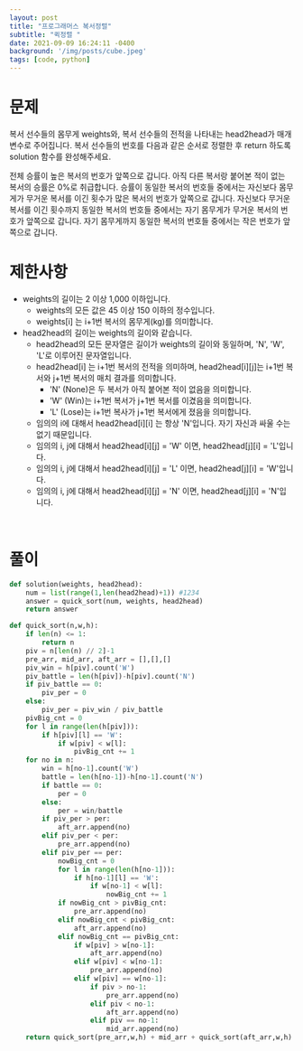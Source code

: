 ```yaml
---
layout: post
title: "프로그래머스 복서정렬"
subtitle: "퀵정렬 "
date: 2021-09-09 16:24:11 -0400
background: '/img/posts/cube.jpeg'
tags: [code, python]
---
```

# 문제
복서 선수들의 몸무게 weights와, 복서 선수들의 전적을 나타내는 head2head가 매개변수로 주어집니다. 복서 선수들의 번호를 다음과 같은 순서로 정렬한 후 return 하도록 solution 함수를 완성해주세요.

전체 승률이 높은 복서의 번호가 앞쪽으로 갑니다. 아직 다른 복서랑 붙어본 적이 없는 복서의 승률은 0%로 취급합니다.
승률이 동일한 복서의 번호들 중에서는 자신보다 몸무게가 무거운 복서를 이긴 횟수가 많은 복서의 번호가 앞쪽으로 갑니다.
자신보다 무거운 복서를 이긴 횟수까지 동일한 복서의 번호들 중에서는 자기 몸무게가 무거운 복서의 번호가 앞쪽으로 갑니다.
자기 몸무게까지 동일한 복서의 번호들 중에서는 작은 번호가 앞쪽으로 갑니다.

# 제한사항
* weights의 길이는 2 이상 1,000 이하입니다.
  * weights의 모든 값은 45 이상 150 이하의 정수입니다.
  * weights[i] 는 i+1번 복서의 몸무게(kg)를 의미합니다.
* head2head의 길이는 weights의 길이와 같습니다.
  * head2head의 모든 문자열은 길이가 weights의 길이와 동일하며, 'N', 'W', 'L'로 이루어진 문자열입니다.
  * head2head[i] 는 i+1번 복서의 전적을 의미하며, head2head[i][j]는 i+1번 복서와 j+1번 복서의 매치 결과를 의미합니다.
    * 'N' (None)은 두 복서가 아직 붙어본 적이 없음을 의미합니다.
    * 'W' (Win)는 i+1번 복서가 j+1번 복서를 이겼음을 의미합니다.
    * 'L' (Lose)는 i+1번 복사가 j+1번 복서에게 졌음을 의미합니다.
  * 임의의 i에 대해서 head2head[i][i] 는 항상 'N'입니다. 자기 자신과 싸울 수는 없기 때문입니다.
  * 임의의 i, j에 대해서 head2head[i][j] = 'W' 이면, head2head[j][i] = 'L'입니다.
  * 임의의 i, j에 대해서 head2head[i][j] = 'L' 이면, head2head[j][i] = 'W'입니다.
  * 임의의 i, j에 대해서 head2head[i][j] = 'N' 이면, head2head[j][i] = 'N'입니다.

<br>

# 풀이

``` python
def solution(weights, head2head):
    num = list(range(1,len(head2head)+1)) #1234
    answer = quick_sort(num, weights, head2head)
    return answer

def quick_sort(n,w,h):
    if len(n) <= 1:
        return n
    piv = n[len(n) // 2]-1
    pre_arr, mid_arr, aft_arr = [],[],[]
    piv_win = h[piv].count('W')
    piv_battle = len(h[piv])-h[piv].count('N')
    if piv_battle == 0:
        piv_per = 0
    else:
        piv_per = piv_win / piv_battle
    pivBig_cnt = 0
    for l in range(len(h[piv])):
        if h[piv][l] == 'W':
            if w[piv] < w[l]:
                pivBig_cnt += 1
    for no in n:
        win = h[no-1].count('W')        
        battle = len(h[no-1])-h[no-1].count('N')        
        if battle == 0:
            per = 0
        else:
            per = win/battle
        if piv_per > per:
            aft_arr.append(no)
        elif piv_per < per:
            pre_arr.append(no)
        elif piv_per == per:
            nowBig_cnt = 0
            for l in range(len(h[no-1])):
                if h[no-1][l] == 'W':
                    if w[no-1] < w[l]:
                        nowBig_cnt += 1            
            if nowBig_cnt > pivBig_cnt:
                pre_arr.append(no)
            elif nowBig_cnt < pivBig_cnt:
                aft_arr.append(no)
            elif nowBig_cnt == pivBig_cnt:
                if w[piv] > w[no-1]:
                    aft_arr.append(no)
                elif w[piv] < w[no-1]:
                    pre_arr.append(no)
                elif w[piv] == w[no-1]:
                    if piv > no-1:
                        pre_arr.append(no)
                    elif piv < no-1:
                        aft_arr.append(no)
                    elif piv == no-1:
                        mid_arr.append(no)
    return quick_sort(pre_arr,w,h) + mid_arr + quick_sort(aft_arr,w,h)
```
